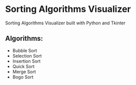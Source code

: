 # Sorting Algorithms Visualizer
Sorting Algorithms Visualizer built with Python and Tkinter
## Algorithms:
<ul>
  <li>Bubble Sort <br /></li>
  <li>Selection Sort <br /></li>
  <li>Insertion Sort <br /></li>
  <li>Quick Sort <br /></li>
  <li>Merge Sort <br /></li>
  <li>Bogo Sort <br /></li>
<ul>

